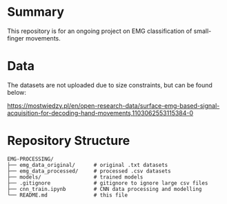 # Summary

This repository is for an ongoing project on EMG classification of small-finger movements.

# Data

The datasets are not uploaded due to size constraints, but can be found below:

https://mostwiedzy.pl/en/open-research-data/surface-emg-based-signal-acquisition-for-decoding-hand-movements,1103062553115384-0

# Repository Structure

```
EMG-PROCESSING/
├── emg_data_original/      # original .txt datasets
├── emg_data_processed/     # processed .csv datasets
├── models/                 # trained models 
├── .gitignore              # gitignore to ignore large csv files
├── cnn_train.ipynb         # CNN data processing and modelling
└── README.md               # this file
```